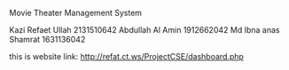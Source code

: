 Movie Theater Management System     

Kazi Refaet Ullah 2131510642 
Abdullah Al Amin 1912662042 
Md Ibna anas Shamrat 1631136042 


this is website link: http://refat.ct.ws/ProjectCSE/dashboard.php
